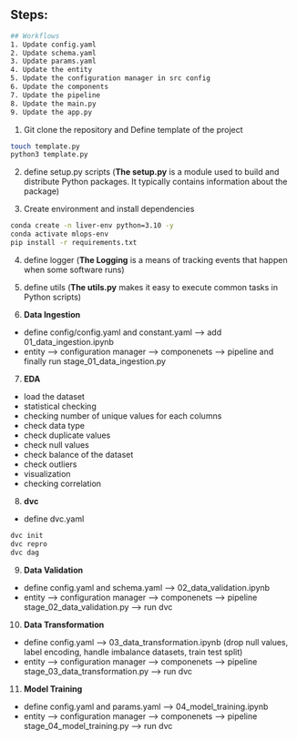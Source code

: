 ## Steps:

```bash
## Workflows
1. Update config.yaml
2. Update schema.yaml
3. Update params.yaml
4. Update the entity
5. Update the configuration manager in src config
6. Update the components
7. Update the pipeline 
8. Update the main.py
9. Update the app.py
```

1. Git clone the repository and Define template of the project

```bash
touch template.py
python3 template.py
```

2. define setup.py scripts (**The setup.py** is a module used to build and distribute Python packages. It typically contains information about the package)


3. Create environment and install dependencies

```bash
conda create -n liver-env python=3.10 -y
conda activate mlops-env
pip install -r requirements.txt
```

4. define logger (**The Logging** is a means of tracking events that happen when some software runs)

5. define utils (**The utils.py** makes it easy to execute common tasks in Python scripts)

6. **Data Ingestion**

* define config/config.yaml and constant.yaml --> add 01_data_ingestion.ipynb  
* entity --> configuration manager --> componenets --> pipeline and finally run stage_01_data_ingestion.py

7. **EDA**

* load the dataset
* statistical checking
* checking number of unique values for each columns
* check data type
* check duplicate values
* check null values
* check balance of the dataset
* check outliers
* visualization
* checking correlation


8. **dvc**

* define dvc.yaml

```bash
dvc init
dvc repro
dvc dag
```

9. **Data Validation**

* define config.yaml and schema.yaml --> 02_data_validation.ipynb
* entity --> configuration manager --> componenets --> pipeline stage_02_data_validation.py --> run dvc


10. **Data Transformation**

* define config.yaml --> 03_data_transformation.ipynb (drop null values, label encoding, handle imbalance datasets, train test split)
* entity --> configuration manager --> componenets --> pipeline stage_03_data_transformation.py --> run dvc


11. **Model Training**

* define config.yaml and params.yaml --> 04_model_training.ipynb
* entity --> configuration manager --> componenets --> pipeline stage_04_model_training.py --> run dvc